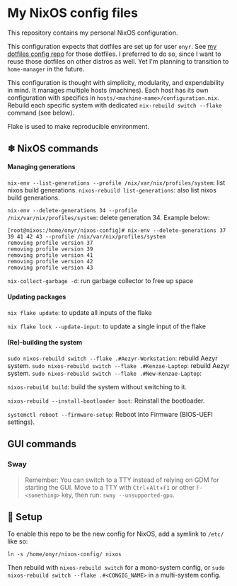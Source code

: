 # My NixOS config files

This repository contains my personal NixOS configuration.

This configuration expects that dotfiles are set up for user `onyr`. See [my dotfiles config repo](https://github.com/0nyr/dotfiles) for those dotfiles. I preferred to do so, since I want to reuse those dotfiles on other distros as well. Yet I'm planning to transition to `home-manager` in the future.

This configuration is thought with simplicity, modularity, and expendability in mind. It manages multiple hosts (machines). Each host has its own configuration with specifics in `hosts/<machine-name>/configuration.nix`. Rebuild each specific system with dedicated `nix-rebuild switch --flake` command (see below).

Flake is used to make reproducible environment.

## ❄ NixOS commands

#### Managing generations

`nix-env --list-generations --profile /nix/var/nix/profiles/system`: list nixos build generations.
`nixos-rebuild list-generations`: also list nixos build generations.

`nix-env --delete-generations 34 --profile /nix/var/nix/profiles/system`: delete generation 34. Example below:

```
[root@nixos:/home/onyr/nixos-config]# nix-env --delete-generations 37 39 41 42 43 --profile /nix/var/nix/profiles/system
removing profile version 37
removing profile version 39
removing profile version 41
removing profile version 42
removing profile version 43
```

`nix-collect-garbage -d`: run garbage collector to free up space

#### Updating packages

`nix flake update`: to update all inputs of the flake

`nix flake lock --update-input`: to update a single input of the flake

#### (Re)-building the system

`sudo nixos-rebuild switch --flake .#Aezyr-Workstation`: rebuild Aezyr system.
`sudo nixos-rebuild switch --flake .#Kenzae-Laptop`: rebuild Aezyr system.
`sudo nixos-rebuild switch --flake .#New-Kenzae-Laptop`: 

`nixos-rebuild build`: build the system without switching to it.

`nixos-rebuild --install-bootloader boot`: Reinstall the bootloader.

`systemctl reboot --firmware-setup`: Reboot into Firmware (BIOS-UEFI settings).

## GUI commands

### Sway

> Remember: You can switch to a TTY instead of relying on GDM for starting the GUI. Move to a TTY with `Ctrl`+`Alt`+`F1` or other `F-<something>` key, then run: `sway --unsupported-gpu`.

## 🌱 Setup

To enable this repo to be the new config for NixOS, add a symlink to `/etc/` like so:

```shell
ln -s /home/onyr/nixos-config/ nixos
```

Then rebuild with `nixos-rebuild switch` for a mono-system config, or `sudo nixos-rebuild switch --flake .#<CONGIG_NAME>` in a multi-system config.
